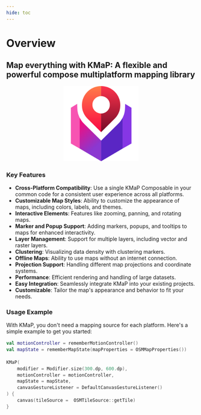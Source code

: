 ```yaml
---
hide: toc
---
```


# Overview

## **Map everything with KMaP**: A flexible and powerful compose multiplatform mapping library

<div style="text-align: center;">
  <img src="assets/KMaP-Logo.svg" alt="KMaP-Logo" width="200" height="200">
</div>

### Key Features

- **Cross-Platform Compatibility**: Use a single KMaP Composable in your common code for a consistent user experience across all platforms.
- **Customizable Map Styles**: Ability to customize the appearance of maps, including colors, labels, and themes.
- **Interactive Elements**: Features like zooming, panning, and rotating maps.
- **Marker and Popup Support**: Adding markers, popups, and tooltips to maps for enhanced interactivity.
- **Layer Management**: Support for multiple layers, including vector and raster layers.
- **Clustering**: Visualizing data density with clustering markers.
- **Offline Maps**: Ability to use maps without an internet connection.
- **Projection Support**: Handling different map projections and coordinate systems.
- **Performance**: Efficient rendering and handling of large datasets.
- **Easy Integration**: Seamlessly integrate KMaP into your existing projects.
- **Customizable**: Tailor the map's appearance and behavior to fit your needs.

### Usage Example

With KMaP, you don't need a mapping source for each platform. Here's a simple example to get you started:

```kotlin
val motionController = rememberMotionController()
val mapState = rememberMapState(mapProperties = OSMMapProperties())

KMaP(
    modifier = Modifier.size(300.dp, 600.dp),
    motionController = motionController,
    mapState = mapState,
    canvasGestureListener = DefaultCanvasGestureListener()
) {
    canvas(tileSource =  OSMTileSource::getTile)
}
```